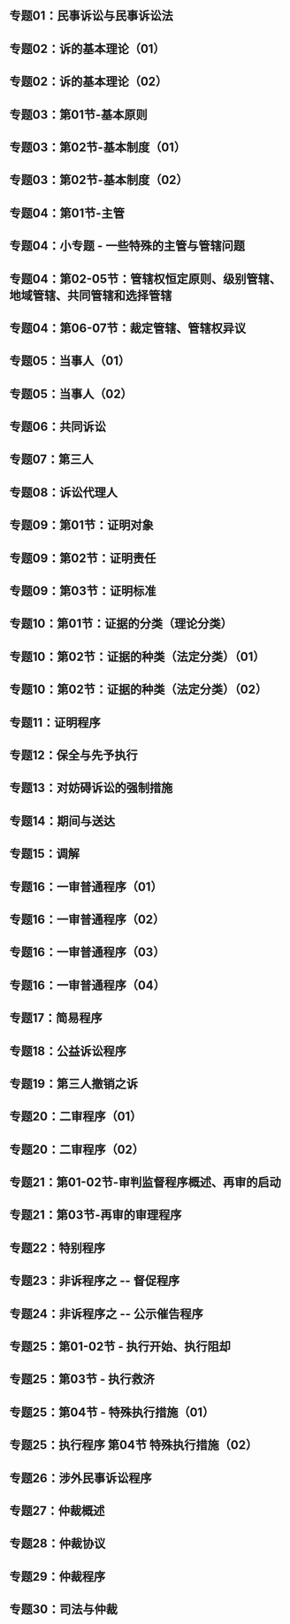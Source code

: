 ## 专题01：民事诉讼与民事诉讼法

## 专题02：诉的基本理论（01）

## 专题02：诉的基本理论（02）

## 专题03：第01节-基本原则

## 专题03：第02节-基本制度（01）

## 专题03：第02节-基本制度（02）

## 专题04：第01节-主管

## 专题04：小专题 - 一些特殊的主管与管辖问题

## 专题04：第02-05节：管辖权恒定原则、级别管辖、地域管辖、共同管辖和选择管辖

## 专题04：第06-07节：裁定管辖、管辖权异议

## 专题05：当事人（01）

## 专题05：当事人（02）

## 专题06：共同诉讼

## 专题07：第三人

## 专题08：诉讼代理人

## 专题09：第01节：证明对象

## 专题09：第02节：证明责任

## 专题09：第03节：证明标准

## 专题10：第01节：证据的分类（理论分类）

## 专题10：第02节：证据的种类（法定分类）（01）

## 专题10：第02节：证据的种类（法定分类）（02）

## 专题11：证明程序

## 专题12：保全与先予执行

## 专题13：对妨碍诉讼的强制措施

## 专题14：期间与送达

## 专题15：调解

## 专题16：一审普通程序（01）

## 专题16：一审普通程序（02）

## 专题16：一审普通程序（03）

## 专题16：一审普通程序（04）

## 专题17：简易程序

## 专题18：公益诉讼程序

## 专题19：第三人撤销之诉

## 专题20：二审程序（01）

## 专题20：二审程序（02）

## 专题21：第01-02节-审判监督程序概述、再审的启动

## 专题21：第03节-再审的审理程序

## 专题22：特别程序

## 专题23：非诉程序之 -- 督促程序

## 专题24：非诉程序之 -- 公示催告程序

## 专题25：第01-02节 - 执行开始、执行阻却

## 专题25：第03节 - 执行救济

## 专题25：第04节 - 特殊执行措施（01）

## 专题25：执行程序 第04节 特殊执行措施（02）

## 专题26：涉外民事诉讼程序

## 专题27：仲裁概述

## 专题28：仲裁协议

## 专题29：仲裁程序

## 专题30：司法与仲裁